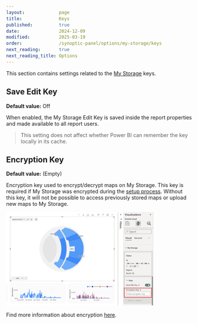 ```yaml
---
layout:             page
title:              Keys
published:          true
date:               2024-12-09
modified:           2025-03-19
order:              /synoptic-panel/options/my-storage/keys
next_reading:       true
next_reading_title: Options
---
```

This section contains settings related to the [My Storage](../../features/my-storage.md) keys.

## Save Edit Key

**Default value:** Off

When enabled, the My Storage Edit Key is saved inside the report properties and made available to all report users.

> This setting does not affect whether Power BI can remember the key locally in its cache.

## Encryption Key

**Default value:** (Empty)

Encryption key used to encrypt/decrypt maps on My Storage. This key is required if My Storage was encrypted during the [setup process](../../features/my-storage.md#setup-my-storage). Without this key, it will not be possible to access previously stored maps or upload new maps to My Storage.

<img src="images/encryption-key.png" width="400">

Find more information about encryption [here](../../security/my-storage.md#encryption-optional).